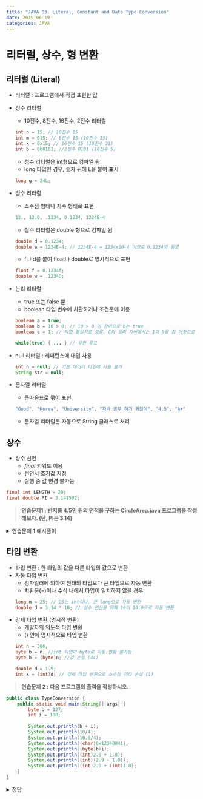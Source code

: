 ```yaml
---
title: "JAVA 03. Literal, Constant and Date Type Conversion"
date: 2019-06-19
categories: JAVA
---
```


# 리터럴, 상수, 형 변환

## 리터럴 (Literal)

* 리터럴 : 프로그램에서 직접 표현한 값

* 정수 리터럴
  * 10진수, 8진수, 16진수, 2진수 리터럴
  ~~~java
  int n = 15; // 10진수 15
  int m = 015; // 8진수 15 (10진수 13)
  int k = 0x15; // 16진수 15 (10진수 21)
  int b = 0b0101; //2진수 0101 (10진수 5)
  ~~~
  
  * 정수 리터럴은 int형으로 컴파일 됨
  * long 타입인 경우, 숫자 뒤에 L을 붙여 표시
  ~~~java
  long g = 24L;
  ~~~
  
* 실수 리터럴
  * 소수점 형태나 지수 형태로 표현
  ~~~java
  12., 12.0, .1234, 0.1234, 1234E-4
  ~~~
  
  * 실수 리터럴은 double 형으로 컴파일 됨
  ~~~java
  double d = 0.1234;
  double e = 1234E-4; // 1234E-4 = 1234x10-4 이므로 0.1234와 동일
  ~~~
  
  * f나 d를 붙여 float나 double로 명시적으로 표현
  ~~~java
  float f = 0.1234f;
  double w = .1234D;
  ~~~
  
* 논리 리터럴
  * true 또는 false 뿐
  * boolean 타입 변수에 치환하거나 조건문에 이용
  
  ~~~java
  boolean a = true;
  boolean b = 10 > 0; // 10 > 0 이 참이므로 b는 true
  boolean c = 1; // 타입 불일치로 오류. C와 달리 자바에서는 1과 0을 참 거짓으로 사용 불가
  
  while(true) { ... } // 무한 루프
  ~~~
  
* null 리터럴 : 레퍼런스에 대입 사용
  ~~~java
  int n = null; // 기본 데이터 타입에 사용 불가
  String str = null; 
  ~~~
  
* 문자열 리터럴
  * 큰따옴표로 묶어 표현
  ~~~java
  "Good", "Korea", "University", "자바 공부 하기 귀찮아", "4.5", "A+"
  ~~~
  * 문자열 리터럴은 자동으로 String 클래스로 처리
  
## 상수
* 상수 선언
  * *final* 키워드 이용
  * 선언시 초기값 지정
  * 실행 중 값 변경 불가능
  
~~~java
final int LENGTH = 20;
final double PI = 3.141592;
~~~



> **연습문제1 : 반지름 4.5인 원의 면적을 구하는 CircleArea.java 프로그램을 작성해보자. (단, PI는 3.14)**

<details><summary>연습문제 1 예시풀이</summary>
{% highlight java %}
public class CircleArea {
	public static void main(String[] args) {
		final double PI = 3.14;
		double radius = 4.5;
		double circleArea = radius*radius*PI;
		
		System.out.println("면적 = "+circleArea);
	}
}
{% endhighlight %}
</details>

## 타입 변환
* 타입 변환 : 한 타입의 값을 다른 타입의 값으로 변환
* 자동 타입 변환
  * 컴파일러에 의하여 원래의 타입보다 큰 타입으로 자동 변환
  * 치환문(=)이나 수식 내에서 타입이 일치하지 않을 경우
  ~~~java
  long m = 25; // 25는 int이나, 큰 long으로 자동 변환
  double d = 3.14 * 10; // 실수 연산을 위해 10이 10.0으로 자동 변환
  ~~~
* 강제 타입 변환 (명시적 변환)
  * 개발자의 의도적 타입 변환
  * () 안에 명시적으로 타입 변환
  ~~~java
  int n = 300;
  byte b = n; //int 타입이 byte로 자동 변환 불가능
  byte b = (byte)n; //값 손실 (44)
  
  double d = 1.9;
  int k = (int)d; // 강제 타입 변환으로 소수점 이하 손실 (1)
  ~~~
  
> **연습문제 2 : 다음 프로그램의 출력을 작성하시오.**

~~~java
public class TypeConversion {
	public static void main(String[] args) {
		byte b = 127;
		int i = 100;
		
		System.out.println(b + i);
		System.out.println(10/4);
		System.out.println(10.0/4);
		System.out.println((char)0x12340041);
		System.out.println((byte)b+i);
		System.out.println((int)2.9 + 1.8);
		System.out.println((int)(2.9 + 1.8));
		System.out.println((int)2.9 + (int)1.8);
	}
}
~~~

<details><summary>정답</summary>
{% highlight text %}
227
2
2.5
A
-29
3.8
4
3
{% endhighlight%}
</details>

